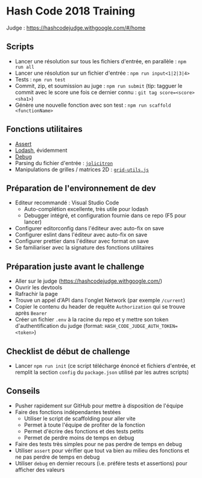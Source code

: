 # Hash Code 2018 Training

Judge : https://hashcodejudge.withgoogle.com/#/home

## Scripts

- Lancer une résolution sur tous les fichiers d'entrée, en parallèle : `npm run all`
- Lancer une résolution sur un fichier d'entrée : `npm run input<1|2|3|4>`
- Tests : `npm run test`
- Commit, zip, et soumission au juge : `npm run submit` (tip: tagguer le commit avec le score une fois ce dernier connu : `git tag score=<score> <sha1>`)
- Génère une nouvelle fonction avec son test : `npm run scaffold <functionName>`

## Fonctions utilitaires

- [Assert](https://nodejs.org/dist/latest-v6.x/docs/api/assert.html)
- [Lodash](https://lodash.com), évidemment
- [Debug](https://www.npmjs.com/package/debug)
- Parsing du fichier d'entrée : [`jolicitron`](https://www.npmjs.com/package/jolicitron)
- Manipulations de grilles / matrices 2D : [`grid-utils.js`](https://github.com/hgwood/hash-code-2017-qualifications/blob/master/grid-utils.js)

## Préparation de l'environnement de dev

- Editeur recommandé : Visual Studio Code
  - Auto-complétion excellente, très utile pour lodash
  - Debugger intégré, et configuration fournie dans ce repo (F5 pour lancer)
- Configurer editorconfig dans l'éditeur avec auto-fix on save
- Configurer eslint dans l'éditeur avec auto-fix on save
- Configurer prettier dans l'éditeur avec format on save
- Se familiariser avec la signature des fonctions utilitaires

## Préparation juste avant le challenge
- Aller sur le judge (https://hashcodejudge.withgoogle.com/)
- Ouvrir les devtools
- Rafrachir la page
- Trouve un appel d'API dans l'onglet Network (par exemple `/current`)
- Copier le contenu du header de requête `Authorization` qui se trouve après `Bearer`
- Créer un fichier `.env` à la racine du repo et y mettre son token d'authentification du judge (format: `HASH_CODE_JUDGE_AUTH_TOKEN=<token>`)

## Checklist de début de challenge

- Lancer `npm run init` (ce script télécharge énoncé et fichiers d'entrée, et remplit la section `config` du `package.json` utilisé par les autres scripts)

## Conseils

- Pusher rapidement sur GitHub pour mettre à disposition de l'équipe
- Faire des fonctions indépendantes testées
  - Utiliser le script de scaffolding pour aller vite
  - Permet à toute l'équipe de profiter de la fonction
  - Permet d'écrire des fonctions et des tests petits
  - Permet de perdre moins de temps en debug
- Faire des tests très simples pour ne pas perdre de temps en debug
- Utiliser `assert` pour vérifier que tout va bien au milieu des fonctions et ne pas perdre de temps en debug
- Utiliser `debug` en dernier recours (i.e. préfére tests et assertions) pour afficher des valeurs
